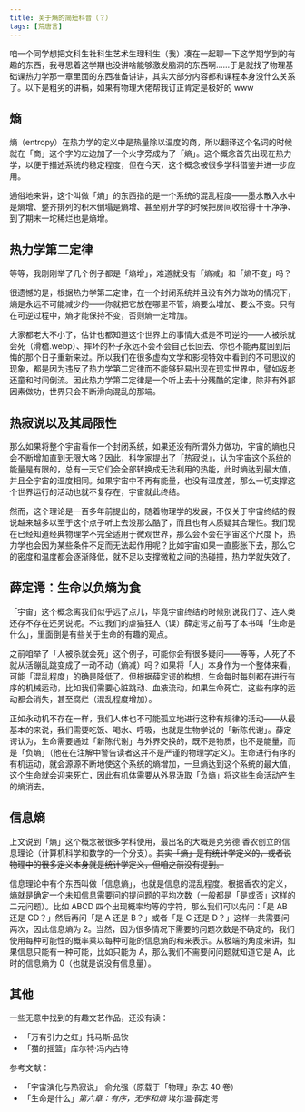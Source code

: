```yaml
---
title: 关于熵的简短科普（？）
tags: [荒唐言]
---
```


咱一个同学想把文科生社科生艺术生理科生（我）凑在一起聊一下这学期学到的有趣的东西，我寻思着这学期也没讲啥能够激发脑洞的东西啊……于是就找了物理基础课热力学那一章里面的东西准备讲讲，其实大部分内容都和课程本身没什么关系了。以下是粗劣的讲稿，如果有物理大佬帮我订正肯定是极好的 www

## 熵

熵（entropy）在热力学的定义中是热量除以温度的商，所以翻译这个名词的时候就在「商」这个字的左边加了一个火字旁成为了「熵」。这个概念首先出现在热力学，以便于描述系统的稳定程度，但在今天，这个概念被很多学科借鉴并进一步应用。

通俗地来讲，这个叫做「熵」的东西指的是一个系统的混乱程度——墨水散入水中是熵增、整齐排列的积木倒塌是熵增、甚至刚开学的时候把房间收拾得干干净净、到了期末一坨稀烂也是熵增。

## 热力学第二定律

等等，我刚刚举了几个例子都是「熵增」，难道就没有「熵减」和「熵不变」吗？

<!--truncate-->

很遗憾的是，根据热力学第二定律，在一个封闭系统并且没有外力做功的情况下，熵是永远不可能减少的——你就把它放在哪里不管，熵要么增加、要么不变。只有在可逆过程中，熵才能保持不变，否则熵一定增加。

大家都老大不小了，估计也都知道这个世界上的事情大抵是不可逆的——人被杀就会死（滑稽.webp）、摔坏的杯子永远不会不会自己长回去、你也不能再度回到后悔的那个日子重新来过。所以我们在很多虚构文学和影视特效中看到的不可思议的现象，都是因为违反了热力学第二定律而不能够轻易出现在现实世界中，譬如返老还童和时间倒流。因此热力学第二定律是一个听上去十分残酷的定律，除非有外部因素做功，世界只会不断滑向混乱的那端。

## 热寂说以及其局限性

那么如果将整个宇宙看作一个封闭系统，如果还没有所谓外力做功，宇宙的熵也只会不断增加直到无限大咯？因此，科学家提出了「热寂说」，认为宇宙这个系统的能量是有限的，总有一天它们会全部转换成无法利用的热能，此时熵达到最大值，并且全宇宙的温度相同。如果宇宙中不再有能量，也没有温度差，那么一切支撑这个世界运行的活动也就不复存在，宇宙就此终结。

然而，这个理论是一百多年前提出的，随着物理学的发展，不仅关于宇宙终结的假说越来越多以至于这个点子听上去没那么酷了，而且也有人质疑其合理性。我们现在已经知道经典物理学不完全适用于微观世界，那么会不会在宇宙这个尺度下，热力学也会因为某些条件不足而无法起作用呢？比如宇宙如果一直膨胀下去，那么它的密度和温度都会逐渐降低，就不足以支撑微粒之间的热碰撞，热力学就失效了。

## 薛定谔：生命以负熵为食

「宇宙」这个概念离我们似乎远了点儿，毕竟宇宙终结的时候别说我们了、连人类还存不存在还另说呢。不过我们的虐猫狂人（误）薛定谔之前写了本书叫「生命是什么」，里面倒是有些关于生命的有趣的观点。

之前咱举了「人被杀就会死」这个例子，可能你会有很多疑问——等等，人死了不就从活蹦乱跳变成了一动不动（熵减）吗？如果将「人」本身作为一个整体来看，可能「混乱程度」的确是降低了。但根据薛定谔的构想，生命每时每刻都在进行有序的机械运动，比如我们需要心脏跳动、血液流动，如果生命死亡，这些有序的运动都会消失，甚至腐烂（混乱程度增加）。

正如永动机不存在一样，我们人体也不可能孤立地进行这种有规律的活动——从最基本的来说，我们需要吃饭、喝水、呼吸，也就是生物学说的「新陈代谢」。薛定谔认为，生命需要通过「新陈代谢」与外界交换的，既不是物质，也不是能量，而是「负熵」（他在在注解中警告读者这并不是严谨的物理学定义）。生命进行有序的有机运动，就会源源不断地使这个系统的熵增加，一旦熵达到这个系统的最大值，这个生命就会迎来死亡，因此有机体需要从外界汲取「负熵」将这些生命活动产生的熵消去。

## 信息熵

上文说到「熵」这个概念被很多学科使用，最出名的大概是克劳德·香农创立的信息理论（计算机科学和数学的一个分支）。<del>其实「熵」是有统计学定义的，或者说物理中的很多定义本身就是统计学定义，但咱之前没有提到。</del>

信息理论中有个东西叫做「信息熵」，也就是信息的混乱程度。根据香农的定义，熵就是确定一个未知信息需要问的提问题的平均次数（一般都是「是或否」这样的二元问题）。比如 ABCD 四个出现概率均等的字符，那么我们可以先问：「是 AB 还是 CD？」然后再问「是 A 还是 B？」或者「是 C 还是 D？」这样一共需要问两次，因此信息熵为 2。当然，因为很多情况下需要的问题次数是不确定的，我们使用每种可能性的概率乘以每种可能的信息熵的和来表示。从极端的角度来讲，如果信息只能有一种可能，比如只能为 A，那么我们不需要问问题就知道它是 A，此时的信息熵为 0（也就是说没有信息量）。

## 其他

一些无意中找到的有趣文艺作品，还没有读：

- 「万有引力之虹」托马斯·品钦
- 「猫的摇篮」库尔特·冯内古特

参考文献：

- 「宇宙演化与热寂说」 俞允强（原载于「物理」杂志 40 卷）
- 「生命是什么」_第六章：有序，无序和熵_ 埃尔温·薛定谔
